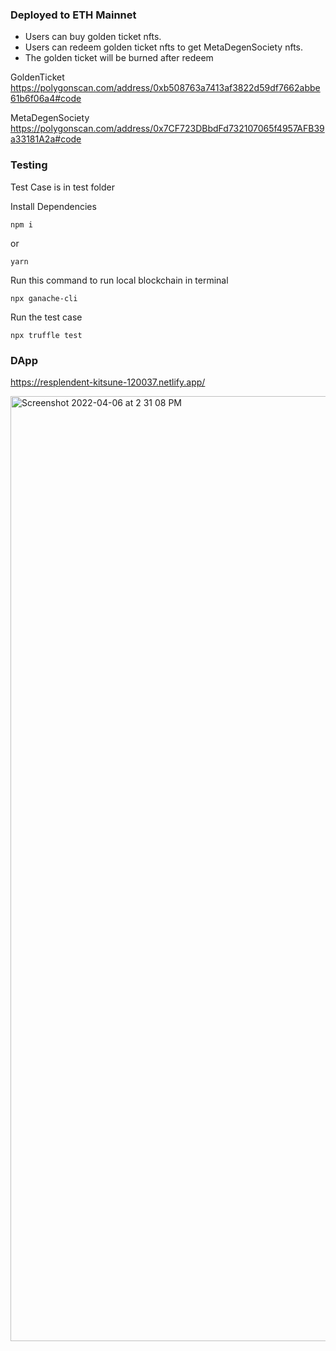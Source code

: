 ### Deployed to ETH Mainnet

* Users can buy golden ticket nfts.
* Users can redeem golden ticket nfts to get MetaDegenSociety nfts.
* The golden ticket will be burned after redeem

GoldenTicket
https://polygonscan.com/address/0xb508763a7413af3822d59df7662abbe61b6f06a4#code

MetaDegenSociety
https://polygonscan.com/address/0x7CF723DBbdFd732107065f4957AFB39a33181A2a#code

### Testing
Test Case is in test folder

Install Dependencies

    npm i 
    
or

    yarn

Run this command to run local blockchain in terminal
    
    npx ganache-cli    

Run the test case   
    
    npx truffle test   

### DApp
https://resplendent-kitsune-120037.netlify.app/

<img width="1512" alt="Screenshot 2022-04-06 at 2 31 08 PM" src="https://user-images.githubusercontent.com/87186155/161944490-1c12c57a-a9db-407f-bf55-791405f4d8a1.png">

